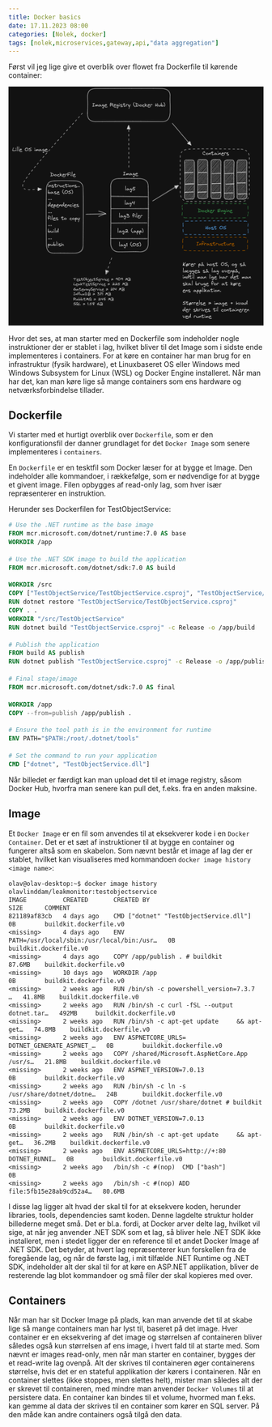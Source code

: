 ```yaml
---
title: Docker basics
date: 17.11.2023 08:00
categories: [Nolek, docker]
tags: [nolek,microservices,gateway,api,"data aggregation"]
---
```


Først vil jeg lige give et overblik over flowet fra Dockerfile til kørende container:

<img src="../assets/images/docker-basics-diagram.png" alt="image should have been here">

Hvor det ses, at man starter med en Dockerfile som indeholder nogle instruktioner der er stablet i lag, hvilket bliver til det Image som i 
sidste ende implementeres i containers. For at køre en container har man brug for en infrastruktur (fysik hardware),
et Linuxbaseret OS eller Windows med Windows Subsystem for Linux (WSL) og Docker Engine installeret. Når man har det,
kan man køre lige så mange containers som ens hardware og netværksforbindelse tillader. 


## Dockerfile
Vi starter med et hurtigt overblik over `Dockerfile`, som er den konfigurationsfil der danner grundlaget
for det `Docker Image` som senere implementeres i `containers`.

En `Dockerfile` er en tesktfil som Docker læser for at bygge et Image. Den indeholder alle kommandoer, i rækkefølge,
som er nødvendige for at bygge et givent image. Filen opbygges af read-only lag, som hver især repræsenterer en instruktion.

Herunder ses Dockerfilen for TestObjectService:
```dockerfile
# Use the .NET runtime as the base image
FROM mcr.microsoft.com/dotnet/runtime:7.0 AS base
WORKDIR /app

# Use the .NET SDK image to build the application
FROM mcr.microsoft.com/dotnet/sdk:7.0 AS build

WORKDIR /src
COPY ["TestObjectService/TestObjectService.csproj", "TestObjectService/"]
RUN dotnet restore "TestObjectService/TestObjectService.csproj"
COPY . .
WORKDIR "/src/TestObjectService"
RUN dotnet build "TestObjectService.csproj" -c Release -o /app/build

# Publish the application
FROM build AS publish
RUN dotnet publish "TestObjectService.csproj" -c Release -o /app/publish /p:UseAppHost=true

# Final stage/image
FROM mcr.microsoft.com/dotnet/sdk:7.0 AS final

WORKDIR /app
COPY --from=publish /app/publish .

# Ensure the tool path is in the environment for runtime
ENV PATH="$PATH:/root/.dotnet/tools"

# Set the command to run your application
CMD ["dotnet", "TestObjectService.dll"]
```

Når billedet er færdigt kan man upload det til et image registry, såsom Docker Hub, hvorfra man senere kan pull det, 
f.eks. fra en anden maksine. 

## Image
Et `Docker Image` er en fil som anvendes til at eksekverer kode i en `Docker Container`. Det er et sæt af instruktioner
til at bygge en container og fungerer altså som en skabelon. Som nævnt består et image af lag der er stablet, hvilket 
kan visualiseres med kommandoen `docker image history <image name>`:


```
olav@olav-desktop:~$ docker image history olavlinddam/leakmonitor:testobjectservice
IMAGE          CREATED       CREATED BY                                      SIZE      COMMENT
821189af83cb   4 days ago    CMD ["dotnet" "TestObjectService.dll"]          0B        buildkit.dockerfile.v0
<missing>      4 days ago    ENV PATH=/usr/local/sbin:/usr/local/bin:/usr…   0B        buildkit.dockerfile.v0
<missing>      4 days ago    COPY /app/publish . # buildkit                  87.6MB    buildkit.dockerfile.v0
<missing>      10 days ago   WORKDIR /app                                    0B        buildkit.dockerfile.v0
<missing>      2 weeks ago   RUN /bin/sh -c powershell_version=7.3.7     …   41.8MB    buildkit.dockerfile.v0
<missing>      2 weeks ago   RUN /bin/sh -c curl -fSL --output dotnet.tar…   492MB     buildkit.dockerfile.v0
<missing>      2 weeks ago   RUN /bin/sh -c apt-get update     && apt-get…   74.8MB    buildkit.dockerfile.v0
<missing>      2 weeks ago   ENV ASPNETCORE_URLS= DOTNET_GENERATE_ASPNET_…   0B        buildkit.dockerfile.v0
<missing>      2 weeks ago   COPY /shared/Microsoft.AspNetCore.App /usr/s…   21.8MB    buildkit.dockerfile.v0
<missing>      2 weeks ago   ENV ASPNET_VERSION=7.0.13                       0B        buildkit.dockerfile.v0
<missing>      2 weeks ago   RUN /bin/sh -c ln -s /usr/share/dotnet/dotne…   24B       buildkit.dockerfile.v0
<missing>      2 weeks ago   COPY /dotnet /usr/share/dotnet # buildkit       73.2MB    buildkit.dockerfile.v0
<missing>      2 weeks ago   ENV DOTNET_VERSION=7.0.13                       0B        buildkit.dockerfile.v0
<missing>      2 weeks ago   RUN /bin/sh -c apt-get update     && apt-get…   36.2MB    buildkit.dockerfile.v0
<missing>      2 weeks ago   ENV ASPNETCORE_URLS=http://+:80 DOTNET_RUNNI…   0B        buildkit.dockerfile.v0
<missing>      2 weeks ago   /bin/sh -c #(nop)  CMD ["bash"]                 0B        
<missing>      2 weeks ago   /bin/sh -c #(nop) ADD file:5fb15e28ab9cd52a4…   80.6MB 
```

I disse lag ligger alt hvad der skal til for at eksekvere koden, herunder libraries, tools, dependencies samt koden.
Denne lagdelte struktur holder billederne meget små. Det er bl.a. fordi, at Docker arver delte lag, hvilket vil sige,
at når jeg anvender .NET SDK som et lag, så bliver hele .NET SDK ikke installeret, men i stedet ligger der en reference
til et andet Docker Image af .NET SDK. Det betyder, at hvert lag repræsenterer kun forskellen fra de foregående lag, og 
når de første lag, i mit tilfælde .NET Runtime og .NET SDK, indeholder alt der skal til for at køre en ASP.NET applikation,
bliver de resterende lag blot kommandoer og små filer der skal kopieres med over. 

## Containers
Når man har sit Docker Image på plads, kan man anvende det til at skabe lige så mange containers man har lyst til, baseret
på det image. Hver container er en eksekvering af det image og størrelsen af containeren bliver således også kun størrelsen
af ens image, i hvert fald til at starte med. Som nævnt er images read-only, men når man starter en container, bygges der
et read-write lag ovenpå. Alt der skrives til containeren øger containerens størrelse, hvis det er en stateful applikation
der kørers i containeren. Når en container slettes (ikke stoppes, men slettes helt), mister man således alt der er skrevet
til containeren, med mindre man anvender `Docker Volumes` til at persistere data. En container kan bindes til et volume,
hvormed man f.eks. kan gemme al data der skrives til en container som kører en SQL server. På den måde kan andre containers
også tilgå den data. 
